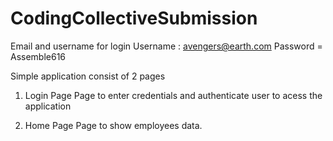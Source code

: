 # CodingCollectiveSubmission

Email and username for login
Username : avengers@earth.com
Password = Assemble616

Simple application consist of 2 pages
1. Login Page 
Page to enter credentials and authenticate user to acess the application

2. Home Page
Page to show employees data.
